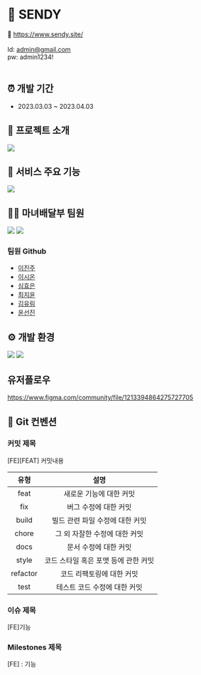 # 💌 SENDY
🔗 https://www.sendy.site/ <br/><br/>
Id: admin@gmail.com <br/>
pw: admin1234!
<br/><br/>

## ⏰ 개발 기간
 - 2023.03.03 ~ 2023.04.03 


## 📝 프로젝트 소개 
<img src="https://user-images.githubusercontent.com/115965399/229285585-987c372f-95d4-4f37-9411-587650c44ce9.png"/>

## 📌 서비스 주요 기능

<img src="https://user-images.githubusercontent.com/115965399/229286768-bf2ecae8-7a2d-47a2-9a0c-4725a07799ee.png" />

## 👩‍💻 마녀배달부 팀원
<img src="https://user-images.githubusercontent.com/115965399/229286662-b12162a8-58fe-4691-9658-bc00cbb43ba1.png" />
<img src="https://user-images.githubusercontent.com/115965399/229350802-883460ee-62b6-4ae0-a57a-823378f779ed.png" />


### 팀원 Github
- [이진주](https://github.com/2realzoo)
- [이시온](https://github.com/sienna0715)
- [심효은](https://github.com/haizellatte)
- [최지윤](https://github.com/jiyoonchol)
- [김유림](https://github.com/U-Lim)
- [윤선진](https://github.com/yoonseonjin)

## ⚙ 개발 환경
<img src="https://user-images.githubusercontent.com/115965399/229286829-2ce68890-611f-420f-854f-939c20fcd198.png" />
<img src="https://user-images.githubusercontent.com/115965399/229286831-085f3a3b-7f27-4f92-aa53-02702312fa5b.png">

## 유저플로우

https://www.figma.com/community/file/1213394864275727705

## 🧩 Git 컨벤션

### 커밋 제목
[FE][FEAT] 커밋내용 

|   유형    |                 설명                 |
| :------: | :----------------------------------: |
|   feat   |       새로운 기능에 대한 커밋        |
|   fix    |        버그 수정에 대한 커밋         |
|  build   |   빌드 관련 파일 수정에 대한 커밋    |
|  chore   |    그 외 자잘한 수정에 대한 커밋     |
|   docs   |        문서 수정에 대한 커밋         |
|  style   | 코드 스타일 혹은 포맷 등에 관한 커밋 |
| refactor |      코드 리팩토링에 대한 커밋       |
|   test   |     테스트 코드 수정에 대한 커밋     |


### 이슈 제목
[FE]기능

### Milestones 제목
[FE] : 기능
